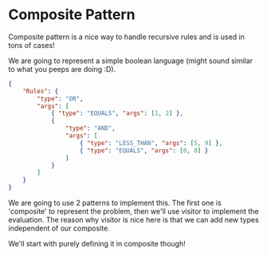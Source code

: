 # Composite Pattern

Composite pattern is a nice way to handle recursive rules and is used in tons of cases!

We are going to represent a simple boolean language (might sound similar to what you peeps are doing :D).

```json
{
    "Rules": {
        "type": "OR",
        "args": [
            { "type": "EQUALS", "args": [1, 2] },
            {
                "type": "AND",
                "args": [
                    { "type": "LESS_THAN", "args": [5, 9] },
                    { "type": "EQUALS", "args": [0, 0] }
                ]
            }
        ]
    }
}
```

We are going to use 2 patterns to implement this.  The first one is 'composite' to represent the problem, then we'll use visitor to implement the evaluation.  The reason why visitor is nice here is that we can add new types independent of our composite.

We'll start with purely defining it in composite though!

```java

```
